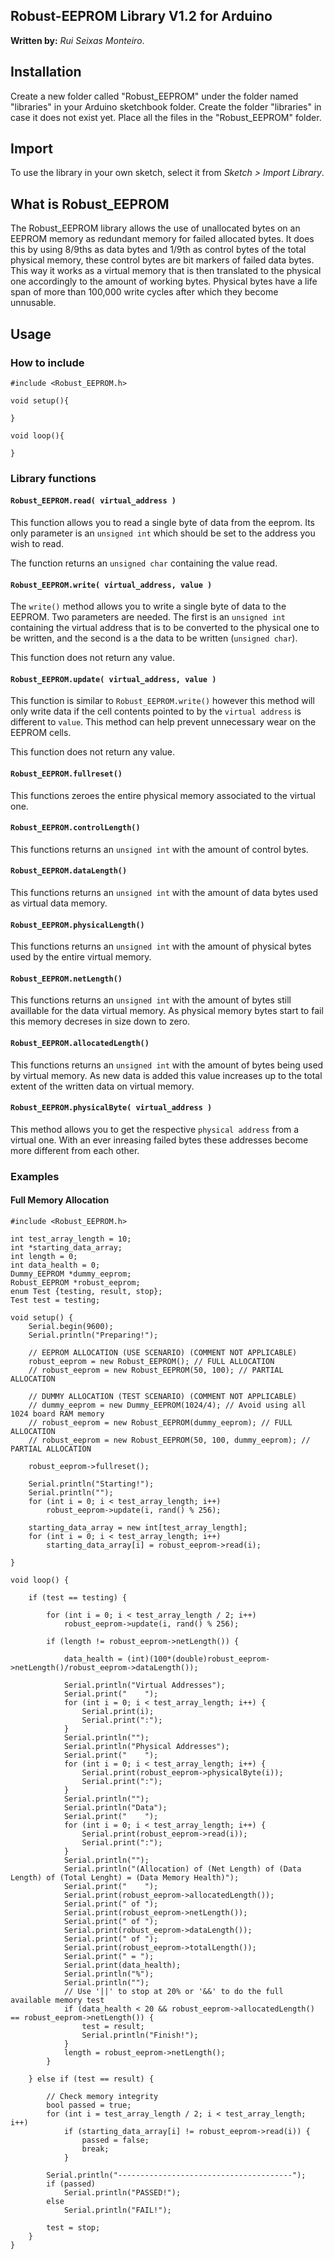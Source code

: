 ## **Robust-EEPROM Library V1.2** for Arduino
**Written by:** _Rui Seixas Monteiro_.

## Installation
Create a new folder called "Robust_EEPROM" under the folder named "libraries" in your Arduino sketchbook folder.
Create the folder "libraries" in case it does not exist yet. Place all the files in the "Robust_EEPROM" folder.

## Import
To use the library in your own sketch, select it from *Sketch > Import Library*.

## What is Robust_EEPROM
The Robust_EEPROM library allows the use of unallocated bytes on an EEPROM memory as redundant memory for failed allocated bytes. It does this by using 8/9ths as data bytes and 1/9th as control bytes of the total physical memory, these control bytes are bit markers of failed data bytes.
This way it works as a virtual memory that is then translated to the physical one accordingly to the amount of working bytes. Physical bytes have a life span of more than 100,000 write cycles after which they become unnusable.

## Usage
### **How to include**
```Arduino
#include <Robust_EEPROM.h>

void setup(){

}

void loop(){

}
```

### **Library functions**
#### **`Robust_EEPROM.read( virtual_address )`**

This function allows you to read a single byte of data from the eeprom.
Its only parameter is an `unsigned int` which should be set to the address you wish to read.

The function returns an `unsigned char` containing the value read.

#### **`Robust_EEPROM.write( virtual_address, value )`**

The `write()` method allows you to write a single byte of data to the EEPROM.
Two parameters are needed. The first is an `unsigned int` containing the virtual address that is to be converted
to the physical one to be written, and the second is a the data to be written (`unsigned char`).

This function does not return any value.

#### **`Robust_EEPROM.update( virtual_address, value )`**

This function is similar to `Robust_EEPROM.write()` however this method will only write data if
the cell contents pointed to by the `virtual address` is different to `value`. This method can
help prevent unnecessary wear on the EEPROM cells.

This function does not return any value.

#### **`Robust_EEPROM.fullreset()`**
This functions zeroes the entire physical memory associated to the virtual one.

#### **`Robust_EEPROM.controlLength()`**
This functions returns an `unsigned int` with the amount of control bytes.

#### **`Robust_EEPROM.dataLength()`**
This functions returns an `unsigned int` with the amount of data bytes used as virtual data memory.

#### **`Robust_EEPROM.physicalLength()`**
This functions returns an `unsigned int` with the amount of physical bytes used by the entire virtual memory.

#### **`Robust_EEPROM.netLength()`**
This functions returns an `unsigned int` with the amount of bytes still availlable for the data virtual memory.
As physical memory bytes start to fail this memory decreses in size down to zero.

#### **`Robust_EEPROM.allocatedLength()`**
This functions returns an `unsigned int` with the amount of bytes being used by virtual memory.
As new data is added this value increases up to the total extent of the written data on virtual memory.

#### **`Robust_EEPROM.physicalByte( virtual_address )`**

This method allows you to get the respective `physical address` from a virtual one. With an ever inreasing
failed bytes these addresses become more different from each other.

### **Examples**
#### **Full Memory Allocation**
```Arduino
#include <Robust_EEPROM.h>

int test_array_length = 10;
int *starting_data_array;  
int length = 0;
int data_health = 0;
Dummy_EEPROM *dummy_eeprom;
Robust_EEPROM *robust_eeprom;
enum Test {testing, result, stop};
Test test = testing;

void setup() {
    Serial.begin(9600);
    Serial.println("Preparing!");

    // EEPROM ALLOCATION (USE SCENARIO) (COMMENT NOT APPLICABLE)
    robust_eeprom = new Robust_EEPROM(); // FULL ALLOCATION
    // robust_eeprom = new Robust_EEPROM(50, 100); // PARTIAL ALLOCATION

    // DUMMY ALLOCATION (TEST SCENARIO) (COMMENT NOT APPLICABLE)
    // dummy_eeprom = new Dummy_EEPROM(1024/4); // Avoid using all 1024 board RAM memory
    // robust_eeprom = new Robust_EEPROM(dummy_eeprom); // FULL ALLOCATION
    // robust_eeprom = new Robust_EEPROM(50, 100, dummy_eeprom); // PARTIAL ALLOCATION
    
    robust_eeprom->fullreset();

    Serial.println("Starting!");
    Serial.println("");
    for (int i = 0; i < test_array_length; i++)
        robust_eeprom->update(i, rand() % 256);
        
    starting_data_array = new int[test_array_length];
    for (int i = 0; i < test_array_length; i++)
        starting_data_array[i] = robust_eeprom->read(i);

}

void loop() {

    if (test == testing) {

        for (int i = 0; i < test_array_length / 2; i++)
            robust_eeprom->update(i, rand() % 256);
    
        if (length != robust_eeprom->netLength()) {

            data_health = (int)(100*(double)robust_eeprom->netLength()/robust_eeprom->dataLength());

            Serial.println("Virtual Addresses");
            Serial.print("    ");
            for (int i = 0; i < test_array_length; i++) {
                Serial.print(i);
                Serial.print(":");
            }
            Serial.println("");
            Serial.println("Physical Addresses");
            Serial.print("    ");
            for (int i = 0; i < test_array_length; i++) {
                Serial.print(robust_eeprom->physicalByte(i));
                Serial.print(":");
            }
            Serial.println("");
            Serial.println("Data");
            Serial.print("    ");
            for (int i = 0; i < test_array_length; i++) {
                Serial.print(robust_eeprom->read(i));
                Serial.print(":");
            }
            Serial.println("");
            Serial.println("(Allocation) of (Net Length) of (Data Length) of (Total Lenght) = (Data Memory Health)");
            Serial.print("    ");
            Serial.print(robust_eeprom->allocatedLength());
            Serial.print(" of ");
            Serial.print(robust_eeprom->netLength());
            Serial.print(" of ");
            Serial.print(robust_eeprom->dataLength());
            Serial.print(" of ");
            Serial.print(robust_eeprom->totalLength());
            Serial.print(" = ");
            Serial.print(data_health);
            Serial.println("%");
            Serial.println("");
            // Use '||' to stop at 20% or '&&' to do the full available memory test
            if (data_health < 20 && robust_eeprom->allocatedLength() == robust_eeprom->netLength()) {
                test = result;
                Serial.println("Finish!");
            }
            length = robust_eeprom->netLength();
        }
        
    } else if (test == result) {

        // Check memory integrity
        bool passed = true;
        for (int i = test_array_length / 2; i < test_array_length; i++)
            if (starting_data_array[i] != robust_eeprom->read(i)) {
                passed = false;
                break;
            }

        Serial.println("---------------------------------------");
        if (passed)
            Serial.println("PASSED!");
        else
            Serial.println("FAIL!");
                
        test = stop;
    }
}
```